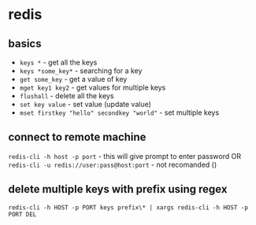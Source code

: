 # redis

## basics

- `keys *` - get all the keys
- `keys *some_key*` - searching for a key
- `get some_key` - get a value of key
- `mget key1 key2` - get values for multiple keys
- `flushall` - delete all the keys
- `set key value` - set value (update value)
- `mset firstkey "hello" secondkey "world"` - set multiple keys

## connect to remote machine

`redis-cli -h host -p port` - this will give prompt to enter password 
OR
`redis-cli -u redis://user:pass@host:port` - not recomanded ()


## delete multiple keys with prefix using regex

`redis-cli -h HOST -p PORT keys prefix\* | xargs redis-cli -h HOST -p PORT DEL`




